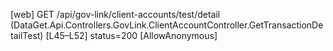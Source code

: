 [web] GET /api/gov-link/client-accounts/test/detail  (DataGet.Api.Controllers.GovLink.ClientAccountController.GetTransactionDetailTest)  [L45–L52] status=200 [AllowAnonymous]

